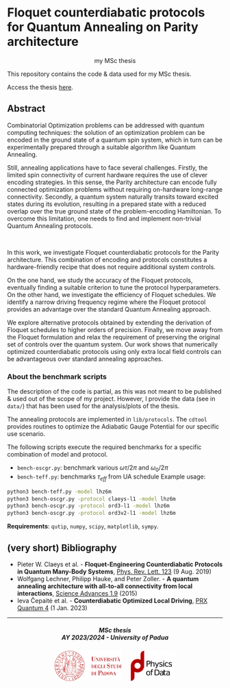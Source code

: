 # Floquet counterdiabatic protocols for Quantum Annealing on Parity architecture
<p align="center">my MSc thesis</p>

This repository contains the code & data used for my MSc thesis. 

Access the thesis [here](https://hdl.handle.net/20.500.12608/65146).


## Abstract

Combinatorial Optimization problems can be addressed with quantum computing techniques: the solution of an optimization problem can be encoded in the ground state of a quantum spin system, which in turn can be experimentally prepared through a suitable algorithm like Quantum Annealing.

Still, annealing applications have to face several challenges. Firstly, the limited spin connectivity of current hardware requires the use of clever encoding strategies. 
In this sense, the Parity architecture can encode fully connected optimization problems without requiring on-hardware long-range connectivity. 
Secondly, a quantum system naturally transits toward excited states during its evolution, resulting in a prepared state with a reduced overlap over the true ground state of the problem-encoding Hamiltonian. To overcome this limitation, one needs to find and implement non-trivial Quantum Annealing protocols.

<br>

In this work, we investigate Floquet counterdiabatic protocols for the Parity architecture. This combination of encoding and protocols constitutes a hardware-friendly recipe that does not require additional system controls.

On the one hand, we study the accuracy of the Floquet protocols, eventually finding a suitable criterion to tune the protocol hyperparameters.
On the other hand, we investigate the efficiency of Floquet schedules. 
We identify a narrow driving frequency regime where the Floquet protocol provides an advantage over the standard Quantum Annealing approach.

We explore alternative protocols obtained by extending the derivation of Floquet schedules to higher orders of precision.
Finally, we move away from the Floquet formulation and relax the requirement of preserving the original set of controls over the quantum system.
Our work shows that numerically optimized counterdiabatic protocols using only extra local field controls can be advantageous over standard annealing approaches.


### About the benchmark scripts

The description of the code is partial, as this was not meant to be published & used out of the scope of my project. However, I provide the data (see in `data/`) that has been used for the analysis/plots of the thesis.

The annealing protocols are implemented in `lib/protocols`. The `cdtool` provides routines to optimize the Adiabatic Gauge Potential for our specific use scenario. 

The following scripts execute the required benchmarks for a specific combination of model and protocol.
- `bench-oscgr.py`: benchmark various $\omega\tau/2\pi$ and $\omega_0/2\pi$
- `bench-teff.py`: benchmarks $\tau_{eff}$ from UA schedule
Example usage:
```bash
python3 bench-teff.py -model lhz6m
python3 bench-oscgr.py -protocol claeys-l1 -model lhz6m
python3 bench-oscgr.py -protocol ord3-l1 -model lhz6m
python3 bench-oscgr.py -protocol ord3v2-l1 -model lhz6m
```

**Requirements**: `qutip`, `numpy`, `scipy`, `matplotlib`, `sympy`.


## (very short) Bibliography

* Pieter W. Claeys et al. - **Floquet-Engineering Counterdiabatic Protocols in Quantum Many-Body Systems**, [Phys. Rev. Lett. 123](https://doi.org/10.1103/PhysRevLett.123.090602) (9 Aug. 2019)
* Wolfgang Lechner, Philipp Hauke, and Peter Zoller. - **A quantum annealing architecture with all-to-all connectivity from local interactions**, [Science Advances 1.9](https://doi.org/10.1126/sciadv.1500838) (2015)
* Ieva Čepaitė et al. - **Counterdiabatic Optimized Local Driving**, [PRX Quantum 4](https://doi.org/10.1103/PRXQuantum.4.010312) (1 Jan. 2023)


---

<h5 align="center">MSc thesis<br>AY 2023/2024 - University of Padua</h5>

<p align="center">
  <img src="https://raw.githubusercontent.com/baronefr/baronefr/main/shared/2022_unipd.png" alt="" height="70"/>
  &emsp;
  <img src="https://raw.githubusercontent.com/baronefr/baronefr/main/shared/2022_pod.png" alt="" height="70"/>
</p>
